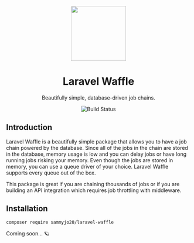 <div align="center">
    
<img src="https://user-images.githubusercontent.com/29132017/181362714-e8afe51e-7a8c-46ef-acb3-5ca2cfb931d3.png" width="150">

# Laravel Waffle
Beautifully simple, database-driven job chains.

![Build Status](https://github.com/sammyjo20/saloon/actions/workflows/tests.yml/badge.svg)

</div>

## Introduction

Laravel Waffle is a beautifully simple package that allows you to have a job chain powered by the database. Since all of the jobs in the chain are stored in the database, memory usage is low and you can delay jobs or have long running jobs risking your memory. Even though the jobs are stored in memory, you can use a queue driver of your choice. Laravel Waffle supports every queue out of the box. 

This package is great if you are chaining thousands of jobs or if you are building an API integration which requires job throttling with middleware.

## Installation

```bash
composer require sammyjo20/laravel-waffle
```

Coming soon... 🪐 
